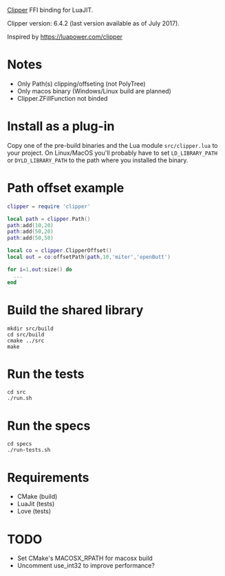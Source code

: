 [Clipper](http://www.angusj.com/delphi/clipper.php) FFI binding for LuaJIT.

Clipper version: 6.4.2 (last version available as of July 2017).

Inspired by https://luapower.com/clipper

# Notes

* Only Path(s) clipping/offseting (not PolyTree)
* Only macos binary (Windows/Linux build are planned)
* Clipper.ZFillFunction not binded

# Install as a plug-in

Copy one of the pre-build binaries and the Lua module `src/clipper.lua` to your project. On Linux/MacOS you'll probably have to set `LD_LIBRARY_PATH` or `DYLD_LIBRARY_PATH` to the path where you installed the binary.

# Path offset example

```Lua
clipper = require 'clipper'

local path = clipper.Path()
path:add(10,20)
path:add(50,20)
path:add(50,50)

local co = clipper.ClipperOffset()
local out = co:offsetPath(path,10,'miter','openButt')

for i=1,out:size() do
  ...
end
```

# Build the shared library

```
mkdir src/build
cd src/build
cmake ../src
make
```

# Run the tests

```
cd src
./run.sh
```

# Run the specs

```
cd specs
./run-tests.sh
```

# Requirements

* CMake (build)
* LuaJit (tests)
* Love (tests)

# TODO

* Set CMake's MACOSX_RPATH for macosx build
* Uncomment use_int32 to improve performance?
